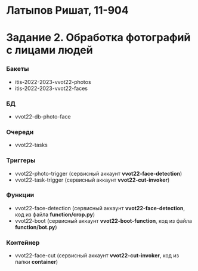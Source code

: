 # Латыпов Ришат, 11-904

# Задание 2. Обработка фотографий с лицами людей
### Бакеты
- itis-2022-2023-vvot22-photos
- itis-2022-2023-vvot22-faces
### БД
- vvot22-db-photo-face
### Очереди
- vvot22-tasks
### Триггеры
- vvot22-photo-trigger (сервисный аккаунт **vvot22-face-detection**)
- vvot22-task-trigger (сервисный аккаунт **vvot22-cut-invoker**)
### Функции
- vvot22-face-detection (сервисный аккаунт **vvot22-face-detection**, код из файла **function/crop.py**)
- vvot22-boot (сервисный аккаунт **vvot22-boot-function**, код из файла **function/bot.py**)
### Контейнер
- vvot22-face-cut (сервисный аккаунт **vvot22-cut-invoker**, код из папки **container**)
